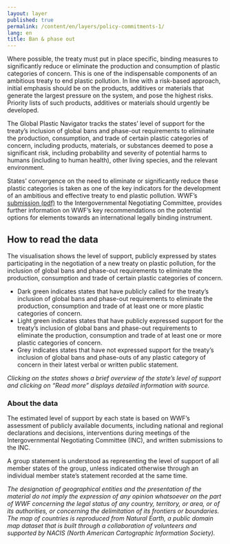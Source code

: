 ```yaml
---
layout: layer
published: true
permalink: /content/en/layers/policy-commitments-1/
lang: en
title: Ban & phase out
---
```


Where possible, the treaty must put in place specific, binding measures to significantly reduce or eliminate the production and consumption of plastic categories of concern. This is one of the indispensable components of an ambitious treaty to end plastic pollution. In line with a risk-based approach, initial emphasis should be on the products, additives or materials that generate the largest pressure on the system, and pose the highest risks. Priority lists of such products, additives or materials should urgently be developed.

The Global Plastic Navigator tracks the states’ level of support for the treaty’s inclusion of global bans and phase-out requirements to eliminate the production, consumption, and trade of certain plastic categories of concern, including products, materials, or substances deemed to pose a significant risk, including probability and severity of potential harms to humans (including to human health), other living species, and the relevant environment.

States’ convergence on the need to eliminate or significantly reduce these plastic categories is taken as one of the key indicators for the development of an ambitious and effective treaty to end plastic pollution. WWF’s [submission (pdf)](https://apps1.unep.org/resolutions/uploads/230106_wwfs_submission_on_potential_options_for_elements_towards_an_international_legally_binding_instrument_0.pdf) to the Intergovernmental Negotiating Committee, provides further information on WWF’s key recommendations on the potential options for elements towards an international legally binding instrument.


## How to read the data

The visualisation shows the level of support, publicly expressed by states participating in the negotiation of a new treaty on plastic pollution, for the inclusion of global bans and phase-out requirements to eliminate the production, consumption and trade of certain plastic categories of concern.

* Dark green indicates states that have publicly called for the treaty’s inclusion of global bans and phase-out requirements to eliminate the production, consumption and trade of at least one or more plastic categories of concern.
* Light green indicates states that have publicly expressed support for the treaty’s inclusion of global bans and phase-out requirements to eliminate the production, consumption and trade of at least one or more plastic categories of concern.
* Grey indicates states that have not expressed support for the treaty’s inclusion of global bans and phase-outs of any plastic category of concern in their latest verbal or written public statement.

_Clicking on the states shows a brief overview of the state’s level of support and clicking on “Read more” displays detailed information with source._

### About the data

The estimated level of support by each state is based on WWF’s assessment of publicly available documents, including national and regional declarations and decisions, interventions during meetings of the Intergovernmental Negotiating Committee (INC), and written submissions to the INC.

A group statement is understood as representing the level of support of all member states of the group, unless indicated otherwise through an individual member state’s statement recorded at the same time.

_The designation of geographical entities and the presentation of the material do not imply the expression of any opinion whatsoever on the part of WWF concerning the legal status of any country, territory, or area, or of its authorities, or concerning the delimitation of its frontiers or boundaries. The map of countries is reproduced from Natural Earth, a public domain map dataset that is built through a collaboration of volunteers and supported by NACIS (North American Cartographic Information Society)._
